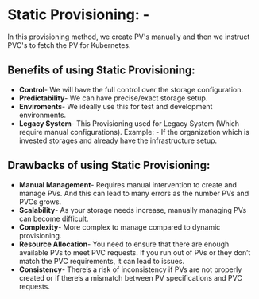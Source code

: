 # Static Provisioning: -
In this provisioning method, we create PV's manually and then we instruct PVC's to fetch the PV for Kubernetes.

## Benefits of using Static Provisioning: 
- **Control**- We will have the full control over the storage configuration.
- **Predictability**- We can have precise/exact storage setup.
- **Enviroments**- We ideally use this for test and development environments.
- **Legacy System**- This Provisioning used for Legacy System (Which require manual configurations). Example: - If the organization which is invested storages and already have the infrastructure setup.


## Drawbacks of using Static Provisioning:
- **Manual Management**- Requires manual intervention to create and manage PVs. And this can lead to many errors as the number PVs and PVCs grows.
- **Scalability**- As your storage needs increase, manually managing PVs can become difficult.
- **Complexity**- More complex to manage compared to dynamic provisioning.
- **Resource Allocation**- You need to ensure that there are enough available PVs to meet PVC requests. If you run out of PVs or they don’t match the PVC requirements, it can lead to issues.
- **Consistency**- There’s a risk of inconsistency if PVs are not properly created or if there’s a mismatch between PV specifications and PVC requests.
